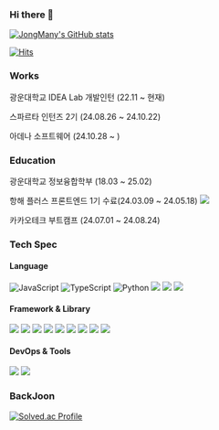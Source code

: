 ### Hi there 👋

<!--
**JongMany/JongMany** is a ✨ _special_ ✨ repository because its `README.md` (this file) appears on your GitHub profile.

Here are some ideas to get you started:

- 🔭 I’m currently working on ...
- 🌱 I’m currently learning ...
- 👯 I’m looking to collaborate on ...
- 🤔 I’m looking for help with ...
- 💬 Ask me about ...
- 📫 How to reach me: ...
- 😄 Pronouns: ...
- ⚡ Fun fact: ...
-->
<div style={{display:'flex'}}>
  <div>
    
  [![JongMany's GitHub stats](https://github-readme-stats.vercel.app/api?username=JongMany)](https://github.com/JongMany/github-readme-stats)
 </div>
  



[![Hits](https://hits.seeyoufarm.com/api/count/incr/badge.svg?url=https%3A%2F%2Fgithub.com%2FJongMany%2Fhit-counter&count_bg=%2379C83D&title_bg=%23555555&icon=&icon_color=%23E7E7E7&title=hits&edge_flat=false)](https://hits.seeyoufarm.com)

### Works
광운대학교 IDEA Lab 개발인턴 (22.11 ~ 현재)

스파르타 인턴즈 2기 (24.08.26 ~ 24.10.22)

아데나 소프트웨어 (24.10.28 ~ )

### Education
광운대학교 정보융합학부 (18.03 ~ 25.02)

항해 플러스 프론트엔드 1기 수료(24.03.09 ~ 24.05.18)
<a href="https://hhpluscertificateofcompletion.oopy.io/">
  <img src="https://static.spartacodingclub.kr/hanghae99/plus/completion/badge_blue.svg" />
</a>

카카오테크 부트캠프 (24.07.01 ~ 24.08.24)


### Tech Spec

#### Language
![JavaScript](https://img.shields.io/badge/javascript-F7DF1E.svg?style=flat-square&logo=javascript&logoColor=20232a)
![TypeScript](https://img.shields.io/badge/typescript-3178C6.svg?style=flat-square&logo=typescript&logoColor=white)
![Python](https://img.shields.io/badge/python-3776AB.svg?style=flat-square&logo=python&logoColor=white)
<img src="https://img.shields.io/badge/java-007396?style=for-the-badge&logo=java&logoColor=white">
<img src="https://img.shields.io/badge/html5-E34F26?style=for-the-badge&logo=html5&logoColor=white">
<img src="https://img.shields.io/badge/css-1572B6?style=for-the-badge&logo=css3&logoColor=white">

#### Framework & Library

<img src="https://img.shields.io/badge/tailwindcss-%2338B2AC.svg?style=for-the-badge&logo=tailwind-css&logoColor=white">
<img src="https://img.shields.io/badge/React-61DAFB?style=for-the-badge&logo=React&logoColor=black">
<img src="https://img.shields.io/badge/Redux-764ABC?style=for-the-badge&logo=Redux&logoColor=purple">
<img src="https://img.shields.io/badge/Next.js-000000?style=for-the-badge&logo=Next.js&logoColor=white">
<img src="https://img.shields.io/badge/-React%20Query-FF4154?style=for-the-badge&logo=react%20query&logoColor=white">
<img src="https://img.shields.io/badge/mongoDB-47A248?style=for-the-badge&logo=MongoDB&logoColor=white">
<img src="https://img.shields.io/badge/firebase-FFCA28?style=for-the-badge&logo=firebase&logoColor=white">
<img src="https://img.shields.io/badge/node.js-339933?style=for-the-badge&logo=Node.js&logoColor=white">
<img src="https://img.shields.io/badge/express-000000?style=for-the-badge&logo=express&logoColor=white">


#### DevOps & Tools
<img src="https://img.shields.io/badge/github-181717?style=for-the-badge&logo=github&logoColor=white">
<img src="https://img.shields.io/badge/git-F05032?style=for-the-badge&logo=git&logoColor=white">


### BackJoon
[![Solved.ac Profile](http://mazassumnida.wtf/api/v2/generate_badge?boj=blackberry1114)](https://solved.ac/백준아이디/)

